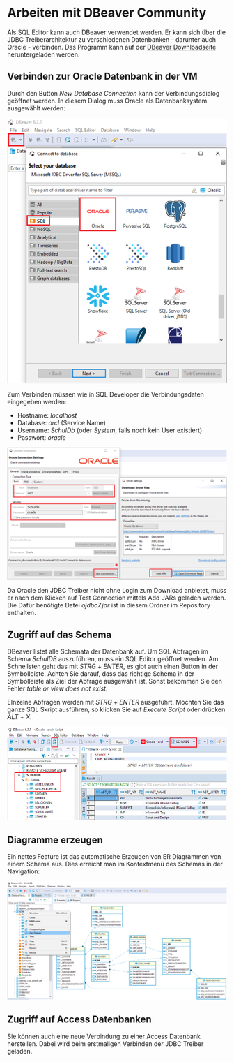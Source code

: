 # Arbeiten mit DBeaver Community
Als SQL Editor kann auch DBeaver verwendet werden. Er kann sich über die JDBC Treiberarchitektur
zu verschiedenen Datenbanken - darunter auch Oracle - verbinden. Das Programm kann auf der [DBeaver Downloadseite](https://dbeaver.io/download/)
heruntergeladen werden.

## Verbinden zur Oracle Datenbank in der VM
Durch den Button *New Database Connection* kann der Verbindungsdialog geöffnet werden. In diesem Dialog
muss Oracle als Datenbanksystem ausgewählt werden:

![](dbeaver01.png)

Zum Verbinden müssen wie in SQL Developer die Verbindungsdaten eingegeben werden:
- Hostname: *localhost*
- Database: *orcl* (Service Name)
- Username: *SchulDb* (oder *System*, falls noch kein User existiert)
- Passwort: *oracle*

![](dbeaver02.png)

Da Oracle den JDBC Treiber nicht ohne Login zum Download anbietet, muss er nach dem Klicken auf Test
Connection mittels Add JARs geladen werden. Die Dafür benötigte Datei *ojdbc7.jar* ist in diesem Ordner
im Repository enthalten.

## Zugriff auf das Schema
DBeaver listet alle Schemata der Datenbank auf. Um SQL Abfragen im Schema *SchulDB*
auszuführen, muss ein SQL Editor geöffnet werden. Am Schnellsten geht das mit *STRG* + *ENTER*, es gibt
auch einen Button in der Symbolleiste. Achten Sie darauf, dass das richtige Schema in der Symbolleiste
als Ziel der Abfrage ausgewählt ist. Sonst bekommen Sie den Fehler *table or view does not exist*.

EInzelne Abfragen werden mit *STRG* + *ENTER* ausgeführt. Möchten Sie das ganze SQL Skript ausführen, so
klicken Sie auf *Execute Script* oder drücken *ALT* + *X*.

![](dbeaver03.png)

## Diagramme erzeugen
Ein nettes Feature ist das automatische Erzeugen von ER Diagrammen von einem Schema aus. Dies erreicht
man im Kontextmenü des Schemas in der Navigation:

![](dbeaver04.png)

## Zugriff auf Access Datenbanken
Sie können auch eine neue Verbindung zu einer Access Datenbank herstellen. Dabei wird beim erstmaligen
Verbinden der JDBC Treiber geladen. 